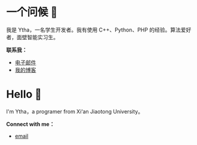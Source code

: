 # 一个问候 👋

我是 Ytha，一名学生开发者。我有使用 C++、Python、PHP 的经验。算法爱好者，面壁智能实习生。

**联系我：**

* [电子邮件](tianhao.yang@stu.xjtu.edu.cn)
* [我的博客](https://ytha2005.github.io/blog/)

# Hello 👋

I'm Ytha，a programer from Xi‘an Jiaotong University。

**Connect with me：**

* [email](tianhao.yang@stu.xjtu.edu.cn)

